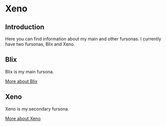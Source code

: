 # Xeno

## Introduction

Here you can find information about my main and other fursonas. I currently have two fursonas, Blix and Xeno.

## Blix

Blix is my main fursona.

[More about Blix](/blix)  

## Xeno

Xeno is my secondary fursona.

[More about Xeno](/pages/fursonas/xeno)